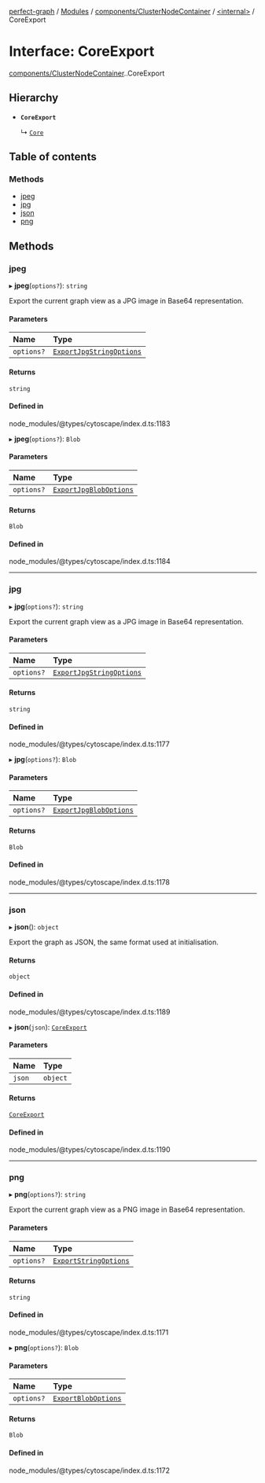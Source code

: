 [perfect-graph](../README.md) / [Modules](../modules.md) / [components/ClusterNodeContainer](../modules/components_ClusterNodeContainer.md) / [<internal\>](../modules/components_ClusterNodeContainer._internal_.md) / CoreExport

# Interface: CoreExport

[components/ClusterNodeContainer](../modules/components_ClusterNodeContainer.md).[<internal>](../modules/components_ClusterNodeContainer._internal_.md).CoreExport

## Hierarchy

- **`CoreExport`**

  ↳ [`Core`](components_ClusterNodeContainer._internal_.Core.md)

## Table of contents

### Methods

- [jpeg](components_ClusterNodeContainer._internal_.CoreExport.md#jpeg)
- [jpg](components_ClusterNodeContainer._internal_.CoreExport.md#jpg)
- [json](components_ClusterNodeContainer._internal_.CoreExport.md#json)
- [png](components_ClusterNodeContainer._internal_.CoreExport.md#png)

## Methods

### jpeg

▸ **jpeg**(`options?`): `string`

Export the current graph view as a JPG image in Base64 representation.

#### Parameters

| Name | Type |
| :------ | :------ |
| `options?` | [`ExportJpgStringOptions`](components_ClusterNodeContainer._internal_.ExportJpgStringOptions.md) |

#### Returns

`string`

#### Defined in

node_modules/@types/cytoscape/index.d.ts:1183

▸ **jpeg**(`options?`): `Blob`

#### Parameters

| Name | Type |
| :------ | :------ |
| `options?` | [`ExportJpgBlobOptions`](components_ClusterNodeContainer._internal_.ExportJpgBlobOptions.md) |

#### Returns

`Blob`

#### Defined in

node_modules/@types/cytoscape/index.d.ts:1184

___

### jpg

▸ **jpg**(`options?`): `string`

Export the current graph view as a JPG image in Base64 representation.

#### Parameters

| Name | Type |
| :------ | :------ |
| `options?` | [`ExportJpgStringOptions`](components_ClusterNodeContainer._internal_.ExportJpgStringOptions.md) |

#### Returns

`string`

#### Defined in

node_modules/@types/cytoscape/index.d.ts:1177

▸ **jpg**(`options?`): `Blob`

#### Parameters

| Name | Type |
| :------ | :------ |
| `options?` | [`ExportJpgBlobOptions`](components_ClusterNodeContainer._internal_.ExportJpgBlobOptions.md) |

#### Returns

`Blob`

#### Defined in

node_modules/@types/cytoscape/index.d.ts:1178

___

### json

▸ **json**(): `object`

Export the graph as JSON, the same format used at initialisation.

#### Returns

`object`

#### Defined in

node_modules/@types/cytoscape/index.d.ts:1189

▸ **json**(`json`): [`CoreExport`](components_ClusterNodeContainer._internal_.CoreExport.md)

#### Parameters

| Name | Type |
| :------ | :------ |
| `json` | `object` |

#### Returns

[`CoreExport`](components_ClusterNodeContainer._internal_.CoreExport.md)

#### Defined in

node_modules/@types/cytoscape/index.d.ts:1190

___

### png

▸ **png**(`options?`): `string`

Export the current graph view as a PNG image in Base64 representation.

#### Parameters

| Name | Type |
| :------ | :------ |
| `options?` | [`ExportStringOptions`](components_ClusterNodeContainer._internal_.ExportStringOptions.md) |

#### Returns

`string`

#### Defined in

node_modules/@types/cytoscape/index.d.ts:1171

▸ **png**(`options?`): `Blob`

#### Parameters

| Name | Type |
| :------ | :------ |
| `options?` | [`ExportBlobOptions`](components_ClusterNodeContainer._internal_.ExportBlobOptions.md) |

#### Returns

`Blob`

#### Defined in

node_modules/@types/cytoscape/index.d.ts:1172
